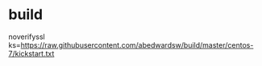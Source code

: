 # build
noverifyssl ks=https://raw.githubusercontent.com/abedwardsw/build/master/centos-7/kickstart.txt
